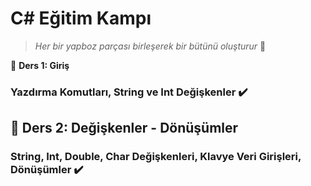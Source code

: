 # C# Eğitim Kampı

> _Her bir yapboz parçası birleşerek bir bütünü oluşturur_ 📌

 🧩 **Ders 1: Giriş** 

### Yazdırma Komutları, String ve Int Değişkenler ✔️

## 🧩 Ders 2: Değişkenler - Dönüşümler

### String, Int, Double, Char Değişkenleri, Klavye Veri Girişleri, Dönüşümler ✔️